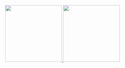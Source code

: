 <div align="center">
  <a href="https://github.com/williamrlbrito">
  <img height="180em" src="https://github-readme-stats.vercel.app/api?username=williamrlbrito&show_icons=true&theme=dracula&include_all_commits=true&count_private=true"/>
  <img height="180em" src="https://github-readme-stats.vercel.app/api/top-langs/?username=williamrlbrito&layout=compact&langs_count=7&theme=dracula"/>
</div>
